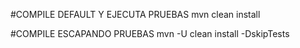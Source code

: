 #COMPILE DEFAULT Y EJECUTA PRUEBAS
mvn clean install


#COMPILE ESCAPANDO PRUEBAS
mvn -U clean install -DskipTests

